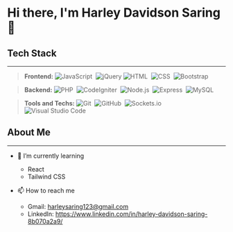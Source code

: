 # Hi there, I'm Harley Davidson Saring 👋

  ## Tech Stack
  --- 
  >**Frontend:**
    ![JavaScript](https://img.shields.io/badge/-JavaScript-05122A?style=flat&logo=javascript)&nbsp;
    ![jQuery](https://img.shields.io/badge/-jQuery-0769AD?style=flat&logo=jquery)
    ![HTML](https://img.shields.io/badge/-HTML-05122A?style=flat&logo=HTML5)&nbsp;
    ![CSS](https://img.shields.io/badge/-CSS-05122A?style=flat&logo=CSS3&logoColor=1572B6)&nbsp;
    ![Bootstrap](https://img.shields.io/badge/-Bootstrap-05122A?style=flat&logo=bootstrap&logoColor=563D7C)&nbsp;
   
  >**Backend:**
    ![PHP](https://img.shields.io/badge/-PHP-05122A?style=flat&logo=php&logoColor=777BB4)&nbsp;
    ![CodeIgniter](https://img.shields.io/badge/-CodeIgniter-05122A?style=flat&logo=codeigniter&logoColor=EF4223)&nbsp;
    ![Node.js](https://img.shields.io/badge/-Node.js-05122A?style=flat&logo=node.js)&nbsp;
    ![Express](https://img.shields.io/badge/-Express-05122A?style=flat&logo=express)&nbsp;
    ![MySQL](https://img.shields.io/badge/-MySQL-05122A?style=flat&logo=mysql&logoColor=4479A1)&nbsp;
    
  >**Tools and Techs:**
    ![Git](https://img.shields.io/badge/-Git-05122A?style=flat&logo=git)&nbsp;
    ![GitHub](https://img.shields.io/badge/-GitHub-05122A?style=flat&logo=github)&nbsp;
    ![Sockets.io](https://img.shields.io/badge/-Socket.io-05122A?style=flat&logo=socket.io&logoColor=010101)&nbsp;
    ![Visual Studio Code](https://img.shields.io/badge/-Visual%20Studio%20Code-05122A?style=flat&logo=visual-studio-code&logoColor=007ACC)&nbsp;

  ## About Me
  --- 
  - 🌱 I’m currently learning
    - React
    - Tailwind CSS
  
  - 📫 How to reach me
    - Gmail: harleysaring123@gmail.com
    - LinkedIn: https://www.linkedin.com/in/harley-davidson-saring-8b070a2a9/
